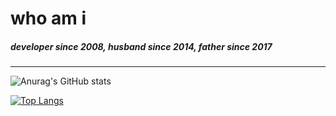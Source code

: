 # who am i
##### _developer since 2008, husband since 2014, father since 2017_

---

![Anurag's GitHub stats](https://github-readme-stats.vercel.app/api?username=diegominetti&show_icons=true)
<br />

[![Top Langs](https://github-readme-stats.vercel.app/api/top-langs/?username=diegominetti&layout=compact)](https://github.com/anuraghazra/github-readme-stats)

